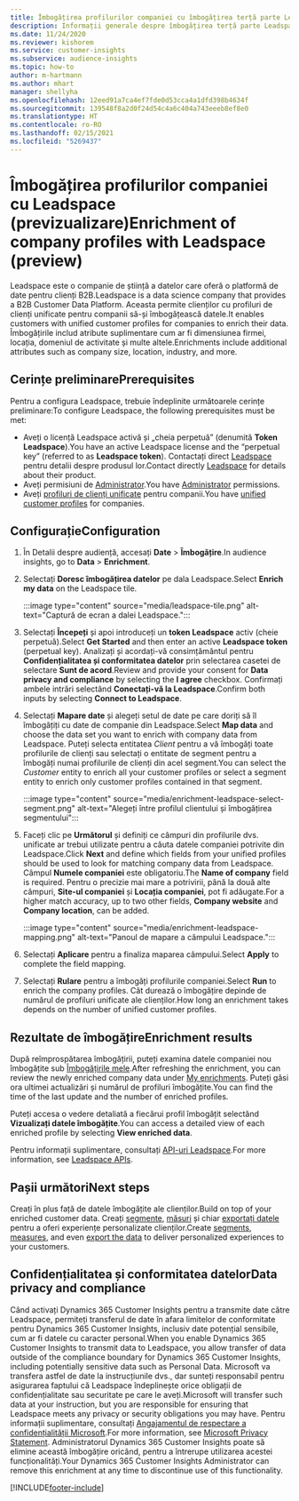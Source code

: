```yaml
---
title: Îmbogățirea profilurilor companiei cu îmbogățirea terță parte Leadspace
description: Informații generale despre îmbogățirea terță parte Leadspace.
ms.date: 11/24/2020
ms.reviewer: kishorem
ms.service: customer-insights
ms.subservice: audience-insights
ms.topic: how-to
author: m-hartmann
ms.author: mhart
manager: shellyha
ms.openlocfilehash: 12eed91a7ca4ef7fde0d53cca4a1dfd398b4634f
ms.sourcegitcommit: 139548f8a2d0f24d54c4a6c404a743eeeb8ef8e0
ms.translationtype: HT
ms.contentlocale: ro-RO
ms.lasthandoff: 02/15/2021
ms.locfileid: "5269437"
---
```

# <a name="enrichment-of-company-profiles-with-leadspace-preview"></a><span data-ttu-id="43935-103">Îmbogățirea profilurilor companiei cu Leadspace (previzualizare)</span><span class="sxs-lookup"><span data-stu-id="43935-103">Enrichment of company profiles with Leadspace (preview)</span></span>

<span data-ttu-id="43935-104">Leadspace este o companie de știință a datelor care oferă o platformă de date pentru clienți B2B.</span><span class="sxs-lookup"><span data-stu-id="43935-104">Leadspace is a data science company that provides a B2B Customer Data Platform.</span></span> <span data-ttu-id="43935-105">Aceasta permite clienților cu profiluri de clienți unificate pentru companii să-și îmbogățească datele.</span><span class="sxs-lookup"><span data-stu-id="43935-105">It enables customers with unified customer profiles for companies to enrich their data.</span></span> <span data-ttu-id="43935-106">Îmbogățirile includ atribute suplimentare cum ar fi dimensiunea firmei, locația, domeniul de activitate și multe altele.</span><span class="sxs-lookup"><span data-stu-id="43935-106">Enrichments include additional attributes such as company size, location, industry, and more.</span></span>

## <a name="prerequisites"></a><span data-ttu-id="43935-107">Cerințe preliminare</span><span class="sxs-lookup"><span data-stu-id="43935-107">Prerequisites</span></span>

<span data-ttu-id="43935-108">Pentru a configura Leadspace, trebuie îndeplinite următoarele cerințe preliminare:</span><span class="sxs-lookup"><span data-stu-id="43935-108">To configure Leadspace, the following prerequisites must be met:</span></span>

- <span data-ttu-id="43935-109">Aveți o licență Leadspace activă și „cheia perpetuă” (denumită **Token Leadspace**).</span><span class="sxs-lookup"><span data-stu-id="43935-109">You have an active Leadspace license and the “perpetual key” (referred to as **Leadspace token**).</span></span> <span data-ttu-id="43935-110">Contactați direct [Leadspace](https://www.leadspace.com/products/leadspace-on-demand/) pentru detalii despre produsul lor.</span><span class="sxs-lookup"><span data-stu-id="43935-110">Contact directly [Leadspace](https://www.leadspace.com/products/leadspace-on-demand/) for details about their product.</span></span>
- <span data-ttu-id="43935-111">Aveți permisiuni de [Administrator](permissions.md#administrator).</span><span class="sxs-lookup"><span data-stu-id="43935-111">You have [Administrator](permissions.md#administrator) permissions.</span></span>
- <span data-ttu-id="43935-112">Aveți [profiluri de clienți unificate](customer-profiles.md) pentru companii.</span><span class="sxs-lookup"><span data-stu-id="43935-112">You have [unified customer profiles](customer-profiles.md) for companies.</span></span>

## <a name="configuration"></a><span data-ttu-id="43935-113">Configurație</span><span class="sxs-lookup"><span data-stu-id="43935-113">Configuration</span></span>

1. <span data-ttu-id="43935-114">În Detalii despre audiență, accesați **Date** > **Îmbogățire**.</span><span class="sxs-lookup"><span data-stu-id="43935-114">In audience insights, go to **Data** > **Enrichment**.</span></span>

1. <span data-ttu-id="43935-115">Selectați **Doresc îmbogățirea datelor** pe dala Leadspace.</span><span class="sxs-lookup"><span data-stu-id="43935-115">Select **Enrich my data** on the Leadspace tile.</span></span>

   :::image type="content" source="media/leadspace-tile.png" alt-text="Captură de ecran a dalei Leadspace.":::

1. <span data-ttu-id="43935-117">Selectați **Începeți** și apoi introduceți un **token Leadspace** activ (cheie perpetuă).</span><span class="sxs-lookup"><span data-stu-id="43935-117">Select **Get Started** and then enter an active **Leadspace token** (perpetual key).</span></span> <span data-ttu-id="43935-118">Analizați și acordați-vă consimțământul pentru **Confidențialitatea și conformitatea datelor** prin selectarea casetei de selectare **Sunt de acord**.</span><span class="sxs-lookup"><span data-stu-id="43935-118">Review and provide your consent for **Data privacy and compliance** by selecting the **I agree** checkbox.</span></span> <span data-ttu-id="43935-119">Confirmați ambele intrări selectând **Conectați-vă la Leadspace**.</span><span class="sxs-lookup"><span data-stu-id="43935-119">Confirm both inputs by selecting **Connect to Leadspace**.</span></span>

1. <span data-ttu-id="43935-120">Selectați **Mapare date** și alegeți setul de date pe care doriți să îl îmbogățiți cu date de companie din Leadspace.</span><span class="sxs-lookup"><span data-stu-id="43935-120">Select **Map data** and choose the data set you want to enrich with company data from Leadspace.</span></span> <span data-ttu-id="43935-121">Puteți selecta entitatea *Client* pentru a vă îmbogăți toate profilurile de clienți sau selectați o entitate de segment pentru a îmbogăți numai profilurile de clienți din acel segment.</span><span class="sxs-lookup"><span data-stu-id="43935-121">You can select the *Customer* entity to enrich all your customer profiles or select a segment entity to enrich only customer profiles contained in that segment.</span></span>

   :::image type="content" source="media/enrichment-leadspace-select-segment.png" alt-text="Alegeți între profilul clientului și îmbogățirea segmentului":::

1. <span data-ttu-id="43935-123">Faceți clic pe **Următorul** și definiți ce câmpuri din profilurile dvs. unificate ar trebui utilizate pentru a căuta datele companiei potrivite din Leadspace.</span><span class="sxs-lookup"><span data-stu-id="43935-123">Click **Next** and define which fields from your unified profiles should be used to look for matching company data from Leadspace.</span></span> <span data-ttu-id="43935-124">Câmpul **Numele companiei** este obligatoriu.</span><span class="sxs-lookup"><span data-stu-id="43935-124">The **Name of company** field is required.</span></span> <span data-ttu-id="43935-125">Pentru o precizie mai mare a potrivirii, până la două alte câmpuri, **Site-ul companiei** și **Locația companiei**, pot fi adăugate.</span><span class="sxs-lookup"><span data-stu-id="43935-125">For a higher match accuracy, up to two other fields, **Company website** and **Company location**, can be added.</span></span>

   :::image type="content" source="media/enrichment-leadspace-mapping.png" alt-text="Panoul de mapare a câmpului Leadspace.":::
   
1. <span data-ttu-id="43935-127">Selectați **Aplicare** pentru a finaliza maparea câmpului.</span><span class="sxs-lookup"><span data-stu-id="43935-127">Select **Apply** to complete the field mapping.</span></span>

1. <span data-ttu-id="43935-128">Selectați **Rulare** pentru a îmbogăți profilurile companiei.</span><span class="sxs-lookup"><span data-stu-id="43935-128">Select **Run** to enrich the company profiles.</span></span> <span data-ttu-id="43935-129">Cât durează o îmbogățire depinde de numărul de profiluri unificate ale clienților.</span><span class="sxs-lookup"><span data-stu-id="43935-129">How long an enrichment takes depends on the number of unified customer profiles.</span></span>

## <a name="enrichment-results"></a><span data-ttu-id="43935-130">Rezultate de îmbogățire</span><span class="sxs-lookup"><span data-stu-id="43935-130">Enrichment results</span></span>

<span data-ttu-id="43935-131">După reîmprospătarea îmbogățirii, puteți examina datele companiei nou îmbogățite sub [Îmbogățirile mele](enrichment-hub.md).</span><span class="sxs-lookup"><span data-stu-id="43935-131">After refreshing the enrichment, you can review the newly enriched company data under [My enrichments](enrichment-hub.md).</span></span> <span data-ttu-id="43935-132">Puteți găsi ora ultimei actualizări și numărul de profiluri îmbogățite.</span><span class="sxs-lookup"><span data-stu-id="43935-132">You can find the time of the last update and the number of enriched profiles.</span></span>

<span data-ttu-id="43935-133">Puteți accesa o vedere detaliată a fiecărui profil îmbogățit selectând **Vizualizați datele îmbogățite**.</span><span class="sxs-lookup"><span data-stu-id="43935-133">You can access a detailed view of each enriched profile by selecting **View enriched data**.</span></span>

<span data-ttu-id="43935-134">Pentru informații suplimentare, consultați [API-uri Leadspace](https://support.leadspace.com/hc/en-us/sections/201997649-API).</span><span class="sxs-lookup"><span data-stu-id="43935-134">For more information, see [Leadspace APIs](https://support.leadspace.com/hc/en-us/sections/201997649-API).</span></span>

## <a name="next-steps"></a><span data-ttu-id="43935-135">Pașii următori</span><span class="sxs-lookup"><span data-stu-id="43935-135">Next steps</span></span>

<span data-ttu-id="43935-136">Creați în plus față de datele îmbogățite ale clienților.</span><span class="sxs-lookup"><span data-stu-id="43935-136">Build on top of your enriched customer data.</span></span> <span data-ttu-id="43935-137">Creați [segmente](segments.md), [măsuri](measures.md) și chiar [exportați datele](export-destinations.md) pentru a oferi experiențe personalizate clienților.</span><span class="sxs-lookup"><span data-stu-id="43935-137">Create [segments](segments.md), [measures](measures.md), and even [export the data](export-destinations.md) to deliver personalized experiences to your customers.</span></span>

## <a name="data-privacy-and-compliance"></a><span data-ttu-id="43935-138">Confidențialitatea și conformitatea datelor</span><span class="sxs-lookup"><span data-stu-id="43935-138">Data privacy and compliance</span></span>

<span data-ttu-id="43935-139">Când activați Dynamics 365 Customer Insights pentru a transmite date către Leadspace, permiteți transferul de date în afara limitelor de conformitate pentru Dynamics 365 Customer Insights, inclusiv date potențial sensibile, cum ar fi datele cu caracter personal.</span><span class="sxs-lookup"><span data-stu-id="43935-139">When you enable Dynamics 365 Customer Insights to transmit data to Leadspace, you allow transfer of data outside of the compliance boundary for Dynamics 365 Customer Insights, including potentially sensitive data such as Personal Data.</span></span> <span data-ttu-id="43935-140">Microsoft va transfera astfel de date la instrucțiunile dvs., dar sunteți responsabil pentru asigurarea faptului că Leadspace îndeplinește orice obligații de confidențialitate sau securitate pe care le aveți.</span><span class="sxs-lookup"><span data-stu-id="43935-140">Microsoft will transfer such data at your instruction, but you are responsible for ensuring that Leadspace meets any privacy or security obligations you may have.</span></span> <span data-ttu-id="43935-141">Pentru informații suplimentare, consultați [Angajamentul de respectare a confidențialității Microsoft](https://go.microsoft.com/fwlink/?linkid=396732).</span><span class="sxs-lookup"><span data-stu-id="43935-141">For more information, see [Microsoft Privacy Statement](https://go.microsoft.com/fwlink/?linkid=396732).</span></span>
<span data-ttu-id="43935-142">Administratorul Dynamics 365 Customer Insights poate să elimine această îmbogățire oricând, pentru a întrerupe utilizarea acestei funcționalități.</span><span class="sxs-lookup"><span data-stu-id="43935-142">Your Dynamics 365 Customer Insights Administrator can remove this enrichment at any time to discontinue use of this functionality.</span></span>


[!INCLUDE[footer-include](../includes/footer-banner.md)]